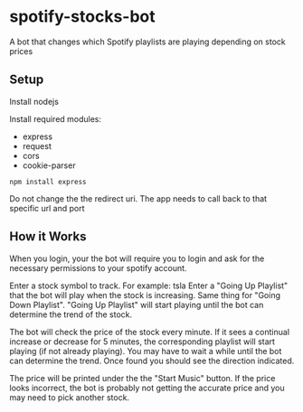 # spotify-stocks-bot
A bot that changes which Spotify playlists are playing depending on stock prices

## Setup

Install nodejs

Install required modules:
* express
* request
* cors
* cookie-parser

```npm install express```

Do not change the the redirect uri.  The app needs to call back to that specific url and port

## How it Works

When you login, your the bot will require you to login and ask for the necessary permissions to your spotify account.

Enter a stock symbol to track. For example: tsla
Enter a "Going Up Playlist" that the bot will play when the stock is increasing.
Same thing for "Going Down Playlist".
"Going Up Playlist" will start playing until the bot can determine the trend of the stock.

The bot will check the price of the stock every minute.  If it sees a continual increase or decrease for 5 minutes, the corresponding playlist will start playing (if not already playing).  You may have to wait a while until the bot can determine the trend.  Once found you should see the direction indicated.

The price will be printed under the the "Start Music" button.  If the price looks incorrect, the bot is probably not getting the accurate price and you may need to pick another stock.

